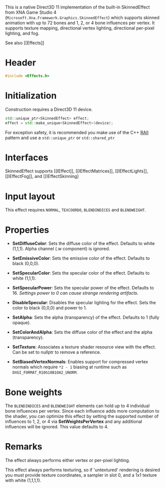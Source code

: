 This is a native Direct3D 11 implementation of the built-in SkinnedEffect from XNA Game Studio 4 (``Microsoft.Xna.Framework.Graphics.SkinnedEffect``) which supports skinned animation with up to 72 bones and 1, 2, or 4 bone influences per vertex. It supports texture mapping, directional vertex lighting, directional per-pixel lighting, and fog.

See also [[Effects]]

# Header
```cpp
#include <Effects.h>
```

# Initialization
Construction requires a Direct3D 11 device.

```cpp
std::unique_ptr<SkinnedEffect> effect;
effect = std::make_unique<SkinnedEffect>(device);
```

For exception safety, it is recommended you make use of the C++ [RAII](http://en.wikipedia.org/wiki/Resource_Acquisition_Is_Initialization) pattern and use a ``std::unique_ptr`` or ``std::shared_ptr``

# Interfaces

SkinnedEffect supports [[IEffect]], [[IEffectMatrices]], [[IEffectLights]], [[IEffectFog]], and [[IEffectSkinning]

# Input layout
This effect requires ``NORMAL``, ``TEXCOORD0``, ``BLENDINDICES`` and ``BLENDWEIGHT``.

# Properties

* **SetDiffuseColor**: Sets the diffuse color of the effect. Defaults to white (1,1,1). Alpha channel (.w component) is ignored.

* **SetEmissiveColor**: Sets the emissive color of the effect. Defaults to black (0,0,0).

* **SetSpecularColor**: Sets the specular color of the effect. Defaults to white (1,1,1).

* **SetSpecularPower**: Sets the specular power of the effect. Defaults to 16. _Settings power to 0 can cause strange rendering artifacts._

* **DisableSpecular**: Disables the specular lighting for the effect. Sets the color to black (0,0,0) and power to 1.

* **SetAlpha**: Sets the alpha (transparency) of the effect. Defaults to 1 (fully opaque).

* **SetColorAndAlpha**: Sets the diffuse color of the effect and the alpha (transparency).

* **SetTexture**: Associates a texture shader resource view with the effect. Can be set to nullptr to remove a reference.

* **SetBiasedVertexNormals**: Enables support for compressed vertex normals which require ``*2 - 1`` biasing at runtime such as ``DXGI_FORMAT_R10G10B10A2_UNORM``.

# Bone weights
The ``BLENDINDICES`` and ``BLENDWEIGHT`` elements can hold up to 4 individual bone influences per vertex. Since each influence adds more computation to the shader, you can optimize this effect by setting the supported number of influences to 1, 2, or 4 via **SetWeightsPerVertex** and any additional influences will be ignored. This value defaults to 4.

# Remarks
The effect always performs either vertex or per-pixel lighting.

This effect always performs texturing, so if 'untextured' rendering is desired you must provide texture coordinates, a sampler in slot 0, and a 1x1 texture with white (1,1,1,1).
